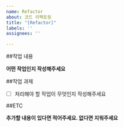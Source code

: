 ```yaml
---
name: Refactor
about: 코드 리팩토링
title: "[Refactor]"
labels: ''
assignees: ''

---
```


##작업 내용

**어떤 작업인지 작성해주세요**

##작업 과제

- [ ] 처리해야 할 작업이 무엇인지 작성해주세요

##ETC

**추가할 내용이 있다면 적어주세요. 없다면 지워주세요**
